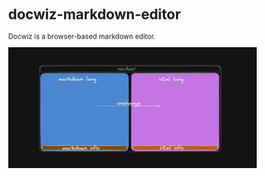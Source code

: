 # docwiz-markdown-editor
Docwiz is a browser-based markdown editor.

![The plan](the-plan.png "The plan")